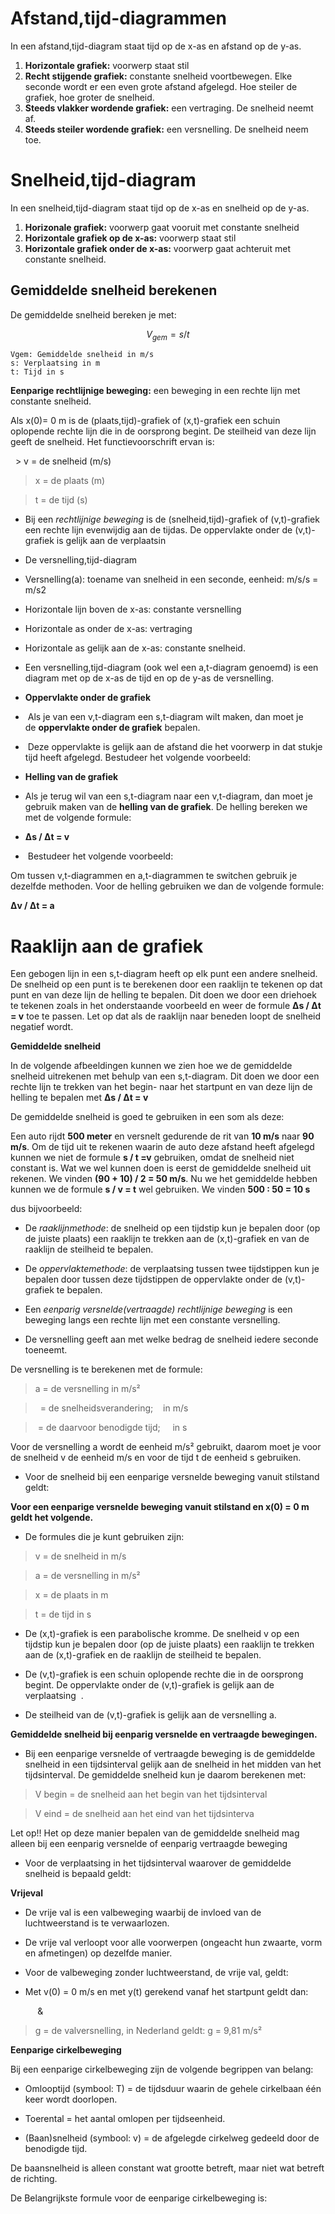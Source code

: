 # Afstand,tijd-diagrammen
In een afstand,tijd-diagram staat tijd op de x-as en afstand op de y-as.

1. **Horizontale grafiek:** voorwerp staat stil
2. **Recht stijgende grafiek:** constante snelheid voortbewegen. Elke seconde wordt er een even grote afstand afgelegd. Hoe steiler de grafiek, hoe groter de snelheid.
3. **Steeds vlakker wordende grafiek:** een vertraging. De snelheid neemt af.
4. **Steeds steiler wordende grafiek:** een versnelling. De snelheid neem toe.
# Snelheid,tijd-diagram
In een snelheid,tijd-diagram staat tijd op de x-as en snelheid op de y-as.

1. **Horizonale grafiek:** voorwerp gaat vooruit met constante snelheid
2. **Horizontale grafiek op de x-as:** voorwerp staat stil
3. **Horizontale grafiek onder de x-as:** voorwerp gaat achteruit met constante snelheid.
## Gemiddelde snelheid berekenen
De gemiddelde snelheid bereken je met:

$$
V_{gem} = s/t
$$
```
Vgem: Gemiddelde snelheid in m/s
s: Verplaatsing in m
t: Tijd in s
```

**Eenparige rechtlijnige beweging:** een beweging in een rechte lijn met constante snelheid.

Als x(0)= 0 m is de (plaats,tijd)-grafiek of (x,t)-grafiek een schuin oplopende rechte lijn die in de oorsprong begint. De steilheid van deze lijn geeft de snelheid. Het functievoorschrift ervan is:

  > v = de snelheid (m/s)

> x = de plaats (m)

> t = de tijd (s)

- Bij een _rechtlijnige beweging_ is de (snelheid,tijd)-grafiek of (v,t)-grafiek een rechte lijn evenwijdig aan de tijdas. De oppervlakte onder de (v,t)-grafiek is gelijk aan de verplaatsin

- De versnelling,tijd-diagram
- Versnelling(a): toename van snelheid in een seconde, eenheid: m/s/s = m/s2
- Horizontale lijn boven de x-as: constante versnelling
- Horizontale as onder de x-as: vertraging
- Horizontale as gelijk aan de x-as: constante snelheid.
- Een versnelling,tijd-diagram (ook wel een a,t-diagram genoemd) is een diagram met op de x-as de tijd en op de y-as de versnelling.

- **Oppervlakte onder de grafiek**
-  Als je van een v,t-diagram een s,t-diagram wilt maken, dan moet je de **oppervlakte onder de grafiek** bepalen.
-  Deze oppervlakte is gelijk aan de afstand die het voorwerp in dat stukje tijd heeft afgelegd. Bestudeer het volgende voorbeeld:

- **Helling van de grafiek**
- Als je terug wil van een s,t-diagram naar een v,t-diagram, dan moet je gebruik maken van de **helling van de grafiek**. De helling bereken we met de volgende formule:
- **Δs / Δt = v**
-  Bestudeer het volgende voorbeeld:

Om tussen v,t-diagrammen en a,t-diagrammen te switchen gebruik je dezelfde methoden. Voor de helling gebruiken we dan de volgende formule:

**Δv / Δt = a**

# Raaklijn aan de grafiek

Een gebogen lijn in een s,t-diagram heeft op elk punt een andere snelheid. De snelheid op een punt is te berekenen door een raaklijn te tekenen op dat punt en van deze lijn de helling te bepalen. Dit doen we door een driehoek te tekenen zoals in het onderstaande voorbeeld en weer de formule **Δs / Δt = v** toe te passen. Let op dat als de raaklijn naar beneden loopt de snelheid negatief wordt.

**Gemiddelde snelheid**

In de volgende afbeeldingen kunnen we zien hoe we de gemiddelde snelheid uitrekenen met behulp van een s,t-diagram. Dit doen we door een rechte lijn te trekken van het begin- naar het startpunt en van deze lijn de helling te bepalen met **Δs / Δt = v**

De gemiddelde snelheid is goed te gebruiken in een som als deze:

Een auto rijdt **500 meter** en versnelt gedurende de rit van **10 m/s** naar **90 m/s**. Om de tijd uit te rekenen waarin de auto deze afstand heeft afgelegd kunnen we niet de formule **s / t =v** gebruiken, omdat de snelheid niet constant is. Wat we wel kunnen doen is eerst de gemiddelde snelheid uit rekenen. We vinden **(90 + 10) / 2 = 50 m/s**. Nu we het gemiddelde hebben kunnen we de formule **s / v = t** wel gebruiken. We vinden **500 : 50 = 10 s**

dus bijvoorbeeld:          

- De _raaklijnmethode_: de snelheid op een tijdstip kun je bepalen door (op de juiste plaats) een raaklijn te trekken aan de (x,t)-grafiek en van de raaklijn de steilheid te bepalen.

- De _oppervlaktemethode_: de verplaatsing tussen twee tijdstippen kun je bepalen door tussen deze tijdstippen de oppervlakte onder de (v,t)-grafiek te bepalen.

- Een _eenparig versnelde(vertraagde) rechtlijnige beweging_ is een beweging langs een rechte lijn met een constante versnelling.

- De versnelling geeft aan met welke bedrag de snelheid iedere seconde toeneemt.

De versnelling is te berekenen met de formule: 

> a = de versnelling in m/s²

>   = de snelheidsverandering;    in m/s

>  = de daarvoor benodigde tijd;     in s 

Voor de versnelling a wordt de eenheid m/s² gebruikt, daarom moet je voor de snelheid v de eenheid m/s en voor de tijd t de eenheid s gebruiken.

- Voor de snelheid bij een eenparige versnelde beweging vanuit stilstand geldt:            

**Voor een eenparige versnelde beweging vanuit stilstand en x(0) = 0 m geldt het volgende.**

- De formules die je kunt gebruiken zijn: 

> v = de snelheid in m/s

> a = de versnelling in m/s²

> x = de plaats in m

> t = de tijd in s

- De (x,t)-grafiek is een parabolische kromme. De snelheid v op een tijdstip kun je bepalen door (op de juiste plaats) een raaklijn te trekken aan de (x,t)-grafiek en de raaklijn de steilheid te bepalen.

- De (v,t)-grafiek is een schuin oplopende rechte die in de oorsprong begint. De oppervlakte onder de (v,t)-grafiek is gelijk aan de verplaatsing  .
- De steilheid van de (v,t)-grafiek is gelijk aan de versnelling a.

**Gemiddelde snelheid bij eenparig versnelde en vertraagde bewegingen.**

- Bij een eenparige versnelde of vertraagde beweging is de gemiddelde snelheid in een tijdsinterval gelijk aan de snelheid in het midden van het tijdsinterval. De gemiddelde snelheid kun je daarom berekenen met: 

> V begin = de snelheid aan het begin van het tijdsinterval

> V eind = de snelheid aan het eind van het tijdsinterva 

Let op!! Het op deze manier bepalen van de gemiddelde snelheid mag alleen bij een eenparig versnelde of eenparig vertraagde beweging 

- Voor de verplaatsing in het tijdsinterval waarover de gemiddelde snelheid is bepaald geldt:

**Vrijeval**

- De vrije val is een valbeweging waarbij de invloed van de luchtweerstand is te verwaarlozen.
- De vrije val verloopt voor alle voorwerpen (ongeacht hun zwaarte, vorm en afmetingen) op dezelfde manier.

- Voor de valbeweging zonder luchtweerstand, de vrije val, geldt:

- Met v(0) = 0 m/s en met y(t) gerekend vanaf het startpunt geldt dan:

           &           

> g = de valversnelling, in Nederland geldt: g = 9,81 m/s² 

**Eenparige cirkelbeweging**

Bij een eenparige cirkelbeweging zijn de volgende begrippen van belang:

- Omlooptijd (symbool: T) = de tijdsduur waarin de gehele cirkelbaan één keer wordt doorlopen. 

- Toerental = het aantal omlopen per tijdseenheid. 

- (Baan)snelheid (symbool: v) = de afgelegde cirkelweg gedeeld door de benodigde tijd.

De baansnelheid is alleen constant wat grootte betreft, maar niet wat betreft de richting.

De Belangrijkste formule voor de eenparige cirkelbeweging is: